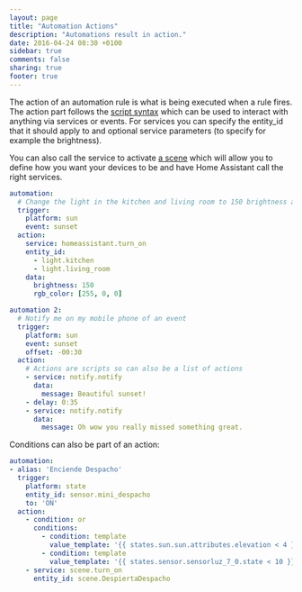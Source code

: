 ```yaml
---
layout: page
title: "Automation Actions"
description: "Automations result in action."
date: 2016-04-24 08:30 +0100
sidebar: true
comments: false
sharing: true
footer: true
---
```


The action of an automation rule is what is being executed when a rule fires. The action part follows the [script syntax] which can be used to interact with anything via services or events. For services you can specify the entity_id that it should apply to and optional service parameters (to specify for example the brightness).

You can also call the service to activate [a scene] which will allow you to define how you want your devices to be and have Home Assistant call the right services.

[script syntax]: /getting-started/scripts/
[a scene]: /components/scene/

```yaml
automation:
  # Change the light in the kitchen and living room to 150 brightness and color red.
  trigger:
    platform: sun
    event: sunset
  action:
    service: homeassistant.turn_on
    entity_id:
      - light.kitchen
      - light.living_room
    data:
      brightness: 150
      rgb_color: [255, 0, 0]

automation 2:
  # Notify me on my mobile phone of an event
  trigger:
    platform: sun
    event: sunset
    offset: -00:30
  action:
    # Actions are scripts so can also be a list of actions
    - service: notify.notify
      data:
        message: Beautiful sunset!
    - delay: 0:35
    - service: notify.notify
      data:
        message: Oh wow you really missed something great.
```


Conditions can also be part of an action:

```yaml
automation:
- alias: 'Enciende Despacho'
  trigger:
    platform: state
    entity_id: sensor.mini_despacho
    to: 'ON'
  action:
    - condition: or
      conditions:
        - condition: template
          value_template: '{{ states.sun.sun.attributes.elevation < 4 }}'
        - condition: template
          value_template: '{{ states.sensor.sensorluz_7_0.state < 10 }}'
    - service: scene.turn_on
      entity_id: scene.DespiertaDespacho
```
